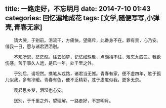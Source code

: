 title: 一路走好，不忘明月
date: 2014-7-10 01:43
categories: 回忆遍地成花
tags: [文学,随便写写,小弹壳,青春无家]
---
　　请大哭，于别前。泪流干，方痛快。望痛斥，此番身不在。罪有责，心乃安。借我一日，愿与诸君洒泪别。

　　不知所思，茫茫然。往去如梦，记忆如珠散，点滴拾不住，难忘九四三。我欲伤感，苦于事久人远，是已一年，处千里之外。

　　于别后，请坦然。携笔从戎路，诸君当无憾。青春有家，便不虚四年，胜于孤儿似我，多有冷暖。青春有色，便不乏精彩，胜于虚度似我，更多无奈。

　　羡君思乡梦，泪湿也心安。

　　送别，于千里之外，望理解。一路走好，不忘明月。